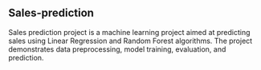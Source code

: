 ## Sales-prediction
Sales prediction project is a machine learning project aimed at predicting sales using Linear Regression and Random Forest algorithms. The project demonstrates data preprocessing, model training, evaluation, and prediction.
